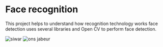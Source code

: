 # Face recognition 

This project helps to understand how recognition technology works face detection uses several libraries and Open CV to perform face detection.

![siwar](https://user-images.githubusercontent.com/109144779/206933414-c16b5ff0-6233-4a85-a37f-b8ef8aa7e572.PNG)
![ons jabeur](https://user-images.githubusercontent.com/109144779/206933421-320b94e7-8243-4387-8af6-48258fb867bc.PNG)
